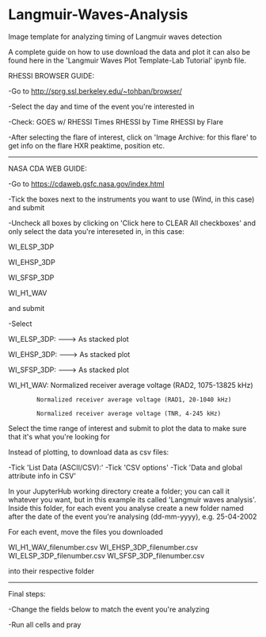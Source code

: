# Langmuir-Waves-Analysis
Image template for analyzing timing of Langmuir waves detection

A complete guide on how to use download the data and plot it can also be found here in the 'Langmuir Waves Plot Template-Lab Tutorial' ipynb file.

RHESSI BROWSER GUIDE:

-Go to  http://sprg.ssl.berkeley.edu/~tohban/browser/

-Select the day and time of the event you're interested in

-Check:
    GOES w/ RHESSI Times 
    RHESSI by Time 
    RHESSI by Flare 

-After selecting the flare of interest, click on 'Image Archive: for this flare' 
 to get info on the flare HXR peaktime, position etc.

----------------------------------------------

NASA CDA WEB GUIDE:

-Go to  https://cdaweb.gsfc.nasa.gov/index.html  

-Tick the boxes next to the instruments you want to use (Wind, in this case) and submit 

-Uncheck all boxes by clicking on 'Click here to CLEAR All checkboxes' and only select 
 the data you're intereseted in, in this case:

 WI_ELSP_3DP
 
 WI_EHSP_3DP
 
 WI_SFSP_3DP
 
 WI_H1_WAV

 and submit

-Select

 WI_ELSP_3DP: ---> As stacked plot
 
 WI_EHSP_3DP: ---> As stacked plot
 
 WI_SFSP_3DP: ---> As stacked plot
 
 WI_H1_WAV: Normalized receiver average voltage (RAD2, 1075-13825 kHz)
 
            Normalized receiver average voltage (RAD1, 20-1040 kHz)
            
            Normalized receiver average voltage (TNR, 4-245 kHz)

Select the time range of interest and submit to plot the data to make sure that it's what you're looking for

Instead of plotting, to download data as csv files:

-Tick 'List Data (ASCII/CSV):'
    -Tick 'CSV options'
         -Tick 'Data and global attribute info in CSV'


In your JupyterHub working directory create a folder; you can call it whatever you want, but in this
example its called 'Langmuir waves analysis'.
Inside this folder, for each event you analyse create a new folder named after 
the date of the event you're analysing (dd-mm-yyyy), e.g. 25-04-2002

For each event, move the files you downloaded

WI_H1_WAV_filenumber.csv
WI_EHSP_3DP_filenumber.csv
WI_ELSP_3DP_filenumber.csv
WI_SFSP_3DP_filenumber.csv

into their respective folder

----------------------------------------------

Final steps:

-Change the fields below to match the event you're analyzing

-Run all cells and pray
